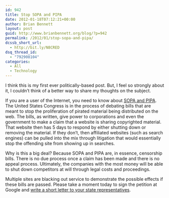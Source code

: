 ```yaml
---
id: 942
title: Stop SOPA and PIPA
date: 2012-01-18T07:12:21+00:00
author: Brian Bennett
layout: post
guid: http://www.brianbennett.org/blog/?p=942
permalink: /2012/01/stop-sopa-and-pipa/
dcssb_short_url:
  - http://bit.ly/N8CRED
dsq_thread_id:
  - "792908104"
categories:
  - All
  - Technology
---
```

I think this is my first ever politically-based post. But, I feel so strongly about it, I couldn&#8217;t think of a better way to share my thoughts on the subject.

If you are a user of the Internet, you need to know about <a href="http://www.slashgear.com/slashgear-101-sopa-and-pipa-explained-in-plain-english-17209599/" target="blank">SOPA and PIPA</a>. The United States Congress is in the process of debating bills that are meant to stop the proliferation of pirated material being distributed on the web. The bills, as written, give power to corporations and even the government to make a claim that a website is sharing copyrighted material. That website then has 5 days to respond by either shutting down or removing the material. If they don&#8217;t, then affiliated websites (such as search engines) can be pulled into the mix through litigation that would essentially stop the offending site from showing up in searches.

Why is this a big deal? Because SOPA and PIPA are, in essence, censorship bills. There is no due process once a claim has been made and there is no appeal process. Ultimately, the companies with the most money will be able to shut down competitors at will through legal costs and proceedings.

Multiple sites are blacking out service to demonstrate the possible effects if these bills are passed. Please take a moment today to sign the petition at Google and [write a short letter to your state representatives](http://en.wikipedia.org/wiki/First_amendment).